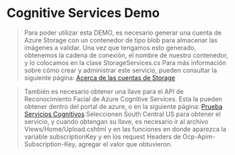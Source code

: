 # Cognitive Services Demo
>Para poder utilizar esta DEMO, es necesario generar una cuenta de Azure Storage con un contenedor de tipo blob para almacenar las imágenes a validar. Una vez que tengamos esto generado, obtenemos la cadena de conexión, el nombre de nuestro contenedor, y lo colocamos en la clase StorageServices.cs
Para más información sobre cómo crear y administrar este servicio, pueden consultar la siguiente página: [Acerca de las cuentas de Storage](https://docs.microsoft.com/en-us/azure/storage/storage-create-storage-account) 

>También es necesario obtener una llave para el API de Reconocimiento Facial de Azure Cognitive Services. Esta la pueden obtener dentro del portal de azure, o en la siguiente página: [Prueba Servicios Cognitivos](https://azure.microsoft.com/en-us/try/cognitive-services/my-apis)
>Seleccionen South Central US para obtener el servicio, y cuando obtengan su llave, es necesario ir al archivo Views/Home/Upload.cshtml y en las funciones en donde aparezca la variable subscriptionKey y en los request Headers de Ocp-Apim-Subscription-Key, agregar el valor que obtuvieron.
